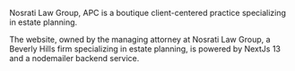 Nosrati Law Group, APC is a boutique client-centered practice specializing in estate planning. 

The website, owned by the managing attorney at Nosrati Law Group, a Beverly Hills firm specializing in estate planning, is powered by NextJs 13 and a nodemailer backend service. 
